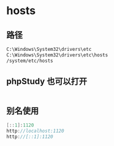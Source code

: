 # hosts

## 路径

```txt
C:\Windows\System32\drivers\etc
C:\Windows\System32\drivers\etc\hosts
/system/etc/hosts
```

## phpStudy 也可以打开

```txt

```

## 别名使用

```c#
[::1]:1120
http://localhost:1120
http://[::1]:1120
```
